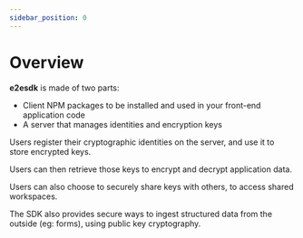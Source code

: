 ```yaml
---
sidebar_position: 0
---
```


# Overview

**e2esdk** is made of two parts:

- Client NPM packages to be installed and used in your front-end application code
- A server that manages identities and encryption keys

Users register their cryptographic identities on the server,
and use it to store encrypted keys.

Users can then retrieve those keys to encrypt and decrypt application data.

Users can also choose to securely share keys with others, to access shared
workspaces.

The SDK also provides secure ways to ingest structured data from the outside
(eg: forms), using public key cryptography.
